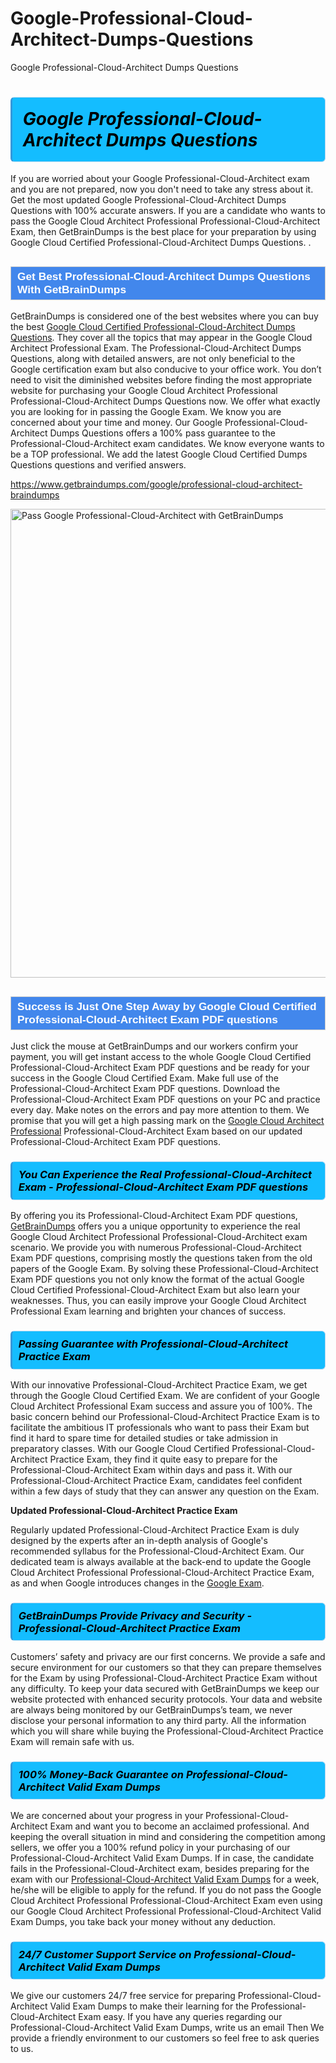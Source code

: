 # Google-Professional-Cloud-Architect-Dumps-Questions
Google Professional-Cloud-Architect Dumps Questions
<h1><strong><span style="display: block; color: #000000; background: #14BDFF; border: 0.5px solid #AED6F1; border-left: 3px solid #3498DB; padding: .6em; border-radius: 6px;">                     <em>Google Professional-Cloud-Architect <span class="exam_variation">Dumps Questions</span> </em>                </span></strong>            </h1>                        <p>If you are worried about your Google Professional-Cloud-Architect exam and you are not prepared, now you don't need to take any stress about it.             Get the most updated Google Professional-Cloud-Architect <span class="exam_variation">Dumps Questions</span> with 100% accurate answers. If you are a candidate who wants to pass the             Google Cloud Architect Professional Professional-Cloud-Architect Exam, then GetBrainDumps is the best place for your preparation by using Google Cloud Certified Professional-Cloud-Architect <span class="exam_variation">Dumps Questions</span>. .</p>                        <h2 style="background: #4287ec; border: 1px solid #cccccc; padding: 5px 10px;">                <span style="color: #ffffff;">                    <span style="font-size: 11pt;">                        <span style="line-height: normal;">                            <span style="font-family: Calibri,sans-serif;">                                <strong>                                    <span style="font-size: 13.0pt;">Get Best Professional-Cloud-Architect <span class="exam_variation">Dumps Questions</span> With GetBrainDumps</span>                                </strong>                            </span>                        </span>                    </span>                </span>            </h2>                        <p>GetBrainDumps is considered one of the best websites where you can buy the best <a href="https://www.getbraindumps.com/google/google-cloud-certified-braindumps.html">Google Cloud Certified Professional-Cloud-Architect <span class="exam_variation">Dumps Questions</span></a>.             They cover all the topics that may appear in the Google Cloud Architect Professional Exam. The Professional-Cloud-Architect <span class="exam_variation">Dumps Questions</span>,             along with detailed answers, are not only beneficial to the Google certification exam but also conducive to your office work.             You don’t need to visit the diminished websites before finding the most appropriate website for purchasing your             Google Cloud Architect Professional Professional-Cloud-Architect <span class="exam_variation">Dumps Questions</span> now. We offer what exactly you are looking for in passing the Google Exam.             We know you are concerned about your time and money. Our Google Professional-Cloud-Architect <span class="exam_variation">Dumps Questions</span> offers a 100% pass guarantee to the             Professional-Cloud-Architect exam candidates. We know everyone wants to be a TOP professional. We add the latest Google Cloud Certified <span class="exam_variation">Dumps Questions</span> questions and verified answers.</p>                        <p><a href="https://www.getbraindumps.com/google/professional-cloud-architect-braindumps">https://www.getbraindumps.com/google/professional-cloud-architect-braindumps</a></p>                        <p><a href="https://www.getbraindumps.com/"><img src="https://www.getbraindumps.com/images/get-updated-exam-questions-with-discount-getbraindumps.jpg" class="postImage" alt="Pass Google Professional-Cloud-Architect with GetBrainDumps" width="750"></a></p>                            <h2 style="background: #4287ec; border: 1px solid #cccccc; padding: 5px 10px;">                <span style="color: #ffffff;">                    <span style="font-size: 11pt;">                        <span style="line-height: normal;">                            <span style="font-family: Calibri,sans-serif;">                                <strong>                                    <span style="font-size: 13.0pt;">Success is Just One Step Away by Google Cloud Certified Professional-Cloud-Architect <span class="exam_variation2">Exam PDF questions</span></span>                                </strong>                            </span>                        </span>                    </span>                </span>            </h2>                        <p>Just click the mouse at GetBrainDumps and our workers confirm your payment, you will get instant access to the whole Google Cloud Certified Professional-Cloud-Architect <span class="exam_variation2">Exam PDF questions</span>             and be ready for your success in the Google Cloud Certified Exam. Make full use of the Professional-Cloud-Architect <span class="exam_variation2">Exam PDF questions</span>. Download the Professional-Cloud-Architect <span class="exam_variation2">Exam PDF questions</span> on your             PC and practice every day. Make notes on the errors and pay more attention to them. We promise that you will get a high passing mark on the             <a href="https://www.getbraindumps.com/google/professional-cloud-architect-braindumps">Google Cloud Architect Professional</a> Professional-Cloud-Architect Exam based on our updated Professional-Cloud-Architect <span class="exam_variation2">Exam PDF questions</span>.</p>                        <h3>                <strong>                    <span style="display: block; color: #000000; background: #14BDFF; border: 0.5px solid #AED6F1; border-left: 3px solid #3498DB; padding: .6em; border-radius: 6px;">                        <em>You Can Experience the Real Professional-Cloud-Architect Exam - Professional-Cloud-Architect <span class="exam_variation2">Exam PDF questions</span></em>                    </span>                </strong>            </h3>                        <p>By offering you its Professional-Cloud-Architect <span class="exam_variation2">Exam PDF questions</span>, <a href="https://www.getbraindumps.com/">GetBrainDumps</a> offers you a unique opportunity to experience the real             Google Cloud Architect Professional Professional-Cloud-Architect exam scenario. We provide you with numerous Professional-Cloud-Architect <span class="exam_variation2">Exam PDF questions</span>, comprising mostly             the questions taken from the old papers of the Google Exam. By solving these Professional-Cloud-Architect <span class="exam_variation2">Exam PDF questions</span> you not only know the format of the actual             Google Cloud Certified Professional-Cloud-Architect Exam but also learn your weaknesses. Thus, you can easily improve your             Google Cloud Architect Professional Exam learning and brighten your chances of success.</p>                        <h3>                <strong>                    <span style="display: block; color: #000000; background: #14BDFF; border: 0.5px solid #AED6F1; border-left: 3px solid #3498DB; padding: .6em; border-radius: 6px;">                        <em>Passing Guarantee with Professional-Cloud-Architect <span class="exam_variation3">Practice Exam</span></em>                    </span>                </strong>            </h3>                        <p>With our innovative Professional-Cloud-Architect <span class="exam_variation3">Practice Exam</span>, we get through the Google Cloud Certified Exam. We are confident of your Google Cloud Architect Professional Exam             success and assure you of 100%. The basic concern behind our Professional-Cloud-Architect <span class="exam_variation3">Practice Exam</span> is to facilitate the ambitious IT professionals who want to pass their             Exam but find it hard to spare time for detailed studies or take admission in preparatory classes. With our Google Cloud Certified Professional-Cloud-Architect <span class="exam_variation3">Practice Exam</span>, they             find it quite easy to prepare for the Professional-Cloud-Architect Exam within days and pass it. With our Professional-Cloud-Architect <span class="exam_variation3">Practice Exam</span>, candidates feel confident within a few days of             study that they can answer any question on the Exam.</p>                        <p><strong>Updated Professional-Cloud-Architect <span class="exam_variation3">Practice Exam</span></strong></p>                        <p>Regularly updated Professional-Cloud-Architect <span class="exam_variation3">Practice Exam</span> is duly designed by the experts after an in-depth analysis of Google's recommended syllabus for the Professional-Cloud-Architect Exam.             Our dedicated team is always available at the back-end to update the Google Cloud Architect Professional Professional-Cloud-Architect <span class="exam_variation3">Practice Exam</span>,             as and when Google introduces changes in the <a href="https://www.getbraindumps.com/google-braindumps.html">Google Exam</a>.</p>                        <h3>                <strong>                    <span style="display: block; color: #000000; background: #14BDFF; border: 0.5px solid #AED6F1; border-left: 3px solid #3498DB; padding: .6em; border-radius: 6px;">                        <em>GetBrainDumps Provide Privacy and Security - Professional-Cloud-Architect <span class="exam_variation3">Practice Exam</span></em>                    </span>                </strong>            </h3>                        <p>Customers’ safety and privacy are our first concerns. We provide a safe and secure environment for our customers so that they can prepare themselves for the Exam by using             Professional-Cloud-Architect <span class="exam_variation3">Practice Exam</span> without any difficulty. To keep your data secured with GetBrainDumps we keep our website protected with enhanced security protocols. Your data and website             are always being monitored by our GetBrainDumps’s team, we never disclose your personal information to any third party. All the information which you will share while buying             the Professional-Cloud-Architect <span class="exam_variation3">Practice Exam</span> will remain safe with us.</p>                        <h3>                <strong>                    <span style="display: block; color: #000000; background: #14BDFF; border: 0.5px solid #AED6F1; border-left: 3px solid #3498DB; padding: .6em; border-radius: 6px;">                        <em>100% Money-Back Guarantee on Professional-Cloud-Architect <span class="exam_variation4">Valid Exam Dumps</span></em>                    </span>                </strong>            </h3>                        <p>We are concerned about your progress in your Professional-Cloud-Architect Exam and want you to become an acclaimed professional. And keeping the overall situation in mind and             considering the competition among sellers, we offer you a 100% refund policy in your purchasing of our Professional-Cloud-Architect <span class="exam_variation4">Valid Exam Dumps</span>. If in case, the candidate fails in the             Professional-Cloud-Architect exam, besides preparing for the exam with our <a href="https://www.getbraindumps.com/google/professional-cloud-architect-braindumps">Professional-Cloud-Architect <span class="exam_variation4">Valid Exam Dumps</span></a> for a week, he/she will be eligible to apply for the refund. If you do not pass the             Google Cloud Architect Professional Professional-Cloud-Architect Exam even using our Google Cloud Architect Professional Professional-Cloud-Architect <span class="exam_variation4">Valid Exam Dumps</span>, you             take back your money without any deduction.</p>                        <h3>                <strong>                    <span style="display: block; color: #000000; background: #14BDFF; border: 0.5px solid #AED6F1; border-left: 3px solid #3498DB; padding: .6em; border-radius: 6px;">                        <em>24/7 Customer Support Service on Professional-Cloud-Architect <span class="exam_variation4">Valid Exam Dumps</span></em>                    </span>                </strong>            </h3>                        <p>We give our customers 24/7 free service for preparing Professional-Cloud-Architect <span class="exam_variation4">Valid Exam Dumps</span> to make their learning for the Professional-Cloud-Architect Exam easy. If you have any queries regarding our             Professional-Cloud-Architect <span class="exam_variation4">Valid Exam Dumps</span>, write us an email Then We provide a friendly environment to our customers so feel free to ask queries to us.</p>                    
